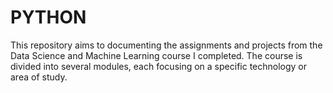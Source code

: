 # PYTHON

This repository aims to documenting the assignments and projects from the Data Science and Machine Learning course I completed. The course is divided into several modules, each focusing on a specific technology or area of study.
